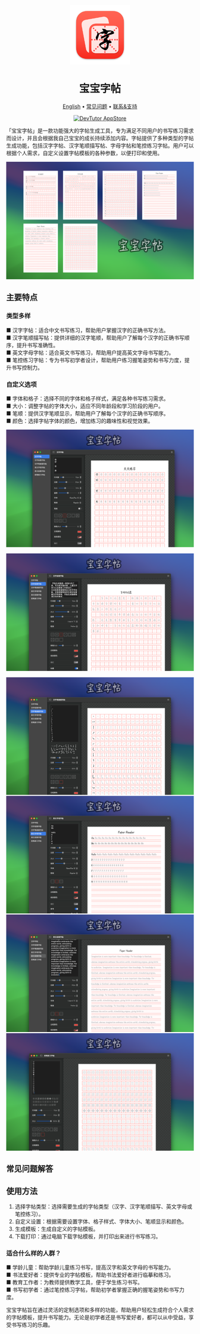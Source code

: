<div align="center">
	<br />
	<br />
	<img src="./assets/logo.png" alt="DevTutor LOGO" width="160" height="160">
	<h1>宝宝字帖</h1>
  <!--rehype:style=border: 0;-->
  <p>
		<a href="./README.md">English</a> • 
		<a href="#常见问题解答">常见问题</a> • 
		<a target="_blank" href="https://wangchujiang.com/#/contact">联系&支持</a>
  </p>
  <p>
    <a target="_blank" href="https://apps.apple.com/app/devtutor/id6503953628" title="DevTutor AppStore"><img alt="DevTutor AppStore" src="https://tools.applemediaservices.com/api/badges/download-on-the-mac-app-store/black/en-us?size=250x83&amp;releaseDate=1705968000" height="51">
    </a>
  </p>
</div>

「宝宝字帖」是一款功能强大的字帖生成工具，专为满足不同用户的书写练习需求而设计，并且会根据我自己宝宝的成长持续添加内容。字帖提供了多种类型的字帖生成功能，包括汉字字帖、汉字笔顺描写帖、字母字帖和笔控练习字帖。用户可以根据个人需求，自定义设置字帖模板的各种参数，以便打印和使用。

![宝宝字帖 截图 1](./assets/screenshots-1-cn.png)

## 主要特点

### 类型多样

■ 汉字字帖：适合中文书写练习，帮助用户掌握汉字的正确书写方法。  
■ 汉字笔顺描写帖：提供详细的汉字笔顺，帮助用户了解每个汉字的正确书写顺序，提升书写准确性。  
■ 英文字母字帖：适合英文书写练习，帮助用户提高英文字母书写能力。  
■ 笔控练习字帖：专为书写初学者设计，帮助用户练习握笔姿势和书写力度，提升书写控制力。  

### 自定义选项

■ 字体和格子：选择不同的字体和格子样式，满足各种书写练习需求。  
■ 大小：调整字帖的字体大小，适应不同年龄段和学习阶段的用户。  
■ 笔顺：提供汉字笔顺显示，帮助用户了解每个汉字的正确书写顺序。  
■ 颜色：选择字帖字体的颜色，增加练习的趣味性和视觉效果。  


![宝宝字帖 截图 2](./assets/screenshots-2-cn.png)

![宝宝字帖 截图 3](./assets/screenshots-3-cn.png)

![宝宝字帖 截图 4](./assets/screenshots-4-cn.png)
![宝宝字帖 截图 5](./assets/screenshots-5-cn.png)
![宝宝字帖 截图 6](./assets/screenshots-6-cn.png)
![宝宝字帖 截图 7](./assets/screenshots-7-cn.png)

## 常见问题解答

## 使用方法

1. 选择字帖类型：选择需要生成的字帖类型（汉字、汉字笔顺描写、英文字母或笔控练习）。
2. 自定义设置：根据需要设置字体、格子样式、字体大小、笔顺显示和颜色。
3. 生成模板：生成自定义的字帖模板。
4. 下载打印：通过电脑下载字帖模板，并打印出来进行书写练习。

### 适合什么样的人群？

■ 学龄儿童：帮助学龄儿童练习书写，提高汉字和英文字母的书写能力。  
■ 书法爱好者：提供专业的字帖模板，帮助书法爱好者进行临摹和练习。  
■ 教育工作者：为教师提供教学工具，便于学生练习书写。  
■ 书写初学者：通过笔控练习字帖，帮助初学者掌握正确的握笔姿势和书写力度。  

宝宝字帖旨在通过灵活的定制选项和多样的功能，帮助用户轻松生成符合个人需求的字帖模板，提升书写能力。无论是初学者还是书写爱好者，都可以从中受益，享受书写练习的乐趣。


<!--idoc:config:
title: 「宝宝字帖」是一款功能强大的字帖生成工具，专为满足不同用户的书写练习需求而设计，并且会根据我自己宝宝的成长持续添加内容。 - 
-->